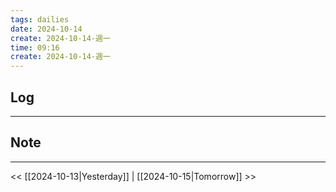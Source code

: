 ```yaml
---
tags: dailies  
date: 2024-10-14
create: 2024-10-14-週一
time: 09:16
create: 2024-10-14-週一
---
```

## Log
---


## Note
---


<< [[2024-10-13|Yesterday]] | [[2024-10-15|Tomorrow]] >>